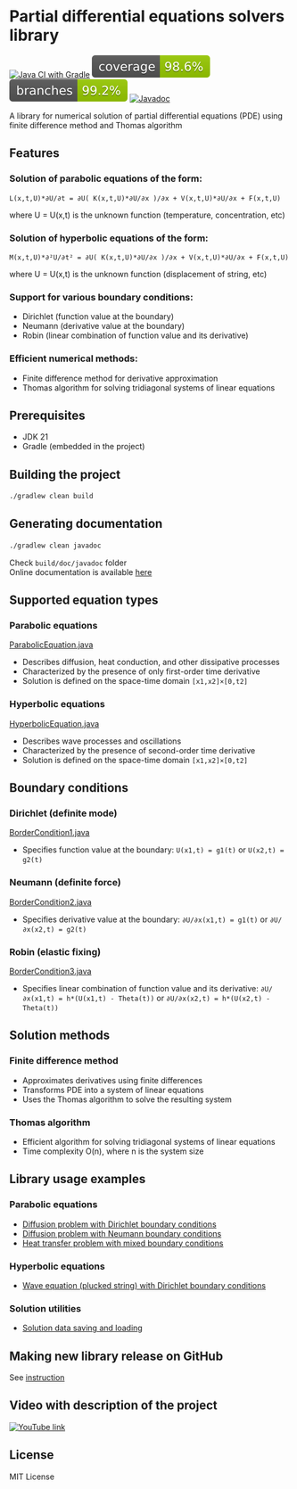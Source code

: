 # Partial differential equations solvers library

[![Java CI with Gradle](https://github.com/andrei-punko/pde-solvers/actions/workflows/gradle.yml/badge.svg)](https://github.com/andrei-punko/pde-solvers/actions/workflows/gradle.yml)
[![Coverage](.github/badges/jacoco.svg)](https://github.com/andrei-punko/pde-solvers/actions/workflows/gradle.yml)
[![Branches](.github/badges/branches.svg)](https://github.com/andrei-punko/pde-solvers/actions/workflows/gradle.yml)
[![Javadoc](https://img.shields.io/badge/JavaDoc-Online-green)](https://andrei-punko.github.io/pde-solvers/)

A library for numerical solution of partial differential equations (PDE) using finite difference method and Thomas algorithm

## Features

### Solution of parabolic equations of the form:
  ```
  L(x,t,U)*∂U/∂t = ∂U( K(x,t,U)*∂U/∂x )/∂x + V(x,t,U)*∂U/∂x + F(x,t,U)
  ```
  where U = U(x,t) is the unknown function (temperature, concentration, etc)

### Solution of hyperbolic equations of the form:
  ```
  M(x,t,U)*∂²U/∂t² = ∂U( K(x,t,U)*∂U/∂x )/∂x + V(x,t,U)*∂U/∂x + F(x,t,U)
  ```
  where U = U(x,t) is the unknown function (displacement of string, etc)

### Support for various boundary conditions:
  - Dirichlet (function value at the boundary)
  - Neumann (derivative value at the boundary)
  - Robin (linear combination of function value and its derivative)

### Efficient numerical methods:
  - Finite difference method for derivative approximation
  - Thomas algorithm for solving tridiagonal systems of linear equations

## Prerequisites

- JDK 21
- Gradle (embedded in the project)

## Building the project

```bash
./gradlew clean build
```

## Generating documentation

```bash
./gradlew clean javadoc
```
Check `build/doc/javadoc` folder  
Online documentation is available [here](https://andrei-punko.github.io/pde-solvers/)

## Supported equation types

### Parabolic equations
[ParabolicEquation.java](src/main/java/by/andd3dfx/math/pde/equation/ParabolicEquation.java)
- Describes diffusion, heat conduction, and other dissipative processes
- Characterized by the presence of only first-order time derivative
- Solution is defined on the space-time domain `[x1,x2]×[0,t2]`

### Hyperbolic equations
[HyperbolicEquation.java](src/main/java/by/andd3dfx/math/pde/equation/HyperbolicEquation.java)
- Describes wave processes and oscillations
- Characterized by the presence of second-order time derivative
- Solution is defined on the space-time domain `[x1,x2]×[0,t2]`

## Boundary conditions

### Dirichlet (definite mode)
[BorderCondition1.java](src/main/java/by/andd3dfx/math/pde/border/BorderConditionType1.java)
- Specifies function value at the boundary: `U(x1,t) = g1(t)` or `U(x2,t) = g2(t)`

### Neumann (definite force)
[BorderCondition2.java](src/main/java/by/andd3dfx/math/pde/border/BorderConditionType2.java)
- Specifies derivative value at the boundary: `∂U/∂x(x1,t) = g1(t)` or `∂U/∂x(x2,t) = g2(t)`

### Robin (elastic fixing)
[BorderCondition3.java](src/main/java/by/andd3dfx/math/pde/border/BorderConditionType3.java)
- Specifies linear combination of function value and its derivative:
  `∂U/∂x(x1,t) = h*(U(x1,t) - Theta(t))` or
  `∂U/∂x(x2,t) = h*(U(x2,t) - Theta(t))`

## Solution methods

### Finite difference method
- Approximates derivatives using finite differences
- Transforms PDE into a system of linear equations
- Uses the Thomas algorithm to solve the resulting system

### Thomas algorithm
- Efficient algorithm for solving tridiagonal systems of linear equations
- Time complexity O(n), where n is the system size

## Library usage examples

### Parabolic equations
- [Diffusion problem with Dirichlet boundary conditions](src/test/java/by/andd3dfx/math/pde/solver/ParabolicEquationSolver11Test.java)
- [Diffusion problem with Neumann boundary conditions](src/test/java/by/andd3dfx/math/pde/solver/ParabolicEquationSolver22Test.java)
- [Heat transfer problem with mixed boundary conditions](src/test/java/by/andd3dfx/math/pde/solver/ParabolicEquationSolver13Test.java)

### Hyperbolic equations
- [Wave equation (plucked string) with Dirichlet boundary conditions](src/test/java/by/andd3dfx/math/pde/solver/HyperbolicEquationSolver11Test.java)

### Solution utilities
- [Solution data saving and loading](src/test/java/by/andd3dfx/math/pde/solver/SolutionTest.java)

## Making new library release on GitHub
See [instruction](.github/how-to-make-GH-release.md)

## Video with description of the project

[![YouTube link](https://markdown-videos-api.jorgenkh.no/url?url=https%3A%2F%2Fyoutu.be%2FAmPgu9vksTU)](https://youtu.be/AmPgu9vksTU)

## License

MIT License
